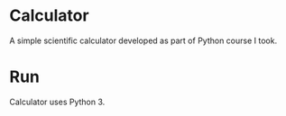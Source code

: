 # Calculator
A simple scientific calculator developed as part of Python course I took.

# Run
Calculator uses Python 3.
